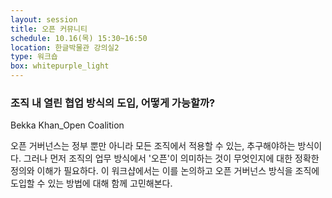 ```yaml
---
layout: session
title: 오픈 커뮤니티
schedule: 10.16(목) 15:30~16:50
location: 한글박물관 강의실2
type: 워크숍
box: whitepurple_light
---
```


### 조직 내 열린 협업 방식의 도입, 어떻게 가능할까?

Bekka Khan_Open Coalition

오픈 거버넌스는 정부 뿐만 아니라 모든 조직에서 적용할 수 있는, 추구해야하는 방식이다. 그러나 먼저 조직의 업무 방식에서 '오픈'이 의미하는 것이 무엇인지에 대한 정확한 정의와 이해가 필요하다. 이 워크샵에서는 이를 논의하고 오픈 거버넌스 방식을 조직에 도입할 수 있는 방법에 대해 함께 고민해본다.
